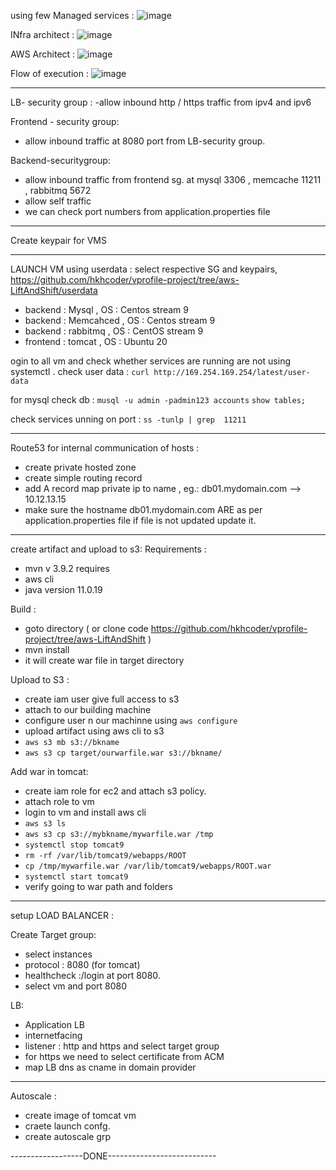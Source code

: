 using few Managed services :
![image](https://github.com/qriz1452/projects/assets/112246222/3fffd75f-df7f-42fc-82d8-585fdeeeceb6)

INfra architect :
![image](https://github.com/qriz1452/projects/assets/112246222/8c587dfd-7291-4a86-801b-5e255a04f2cd)


AWS Architect :
![image](https://github.com/qriz1452/projects/assets/112246222/ea5cf240-1c9e-4036-8cea-1b219420999c)

Flow of execution :
![image](https://github.com/qriz1452/projects/assets/112246222/0275d130-f53f-474c-a5c3-baec52e43423)


--------------------------------------


LB- security group :
-allow  inbound http / https traffic from ipv4 and ipv6

Frontend - security group:
- allow inbound traffic at 8080 port from LB-security group.

Backend-securitygroup:
- allow inbound traffic from frontend sg. at mysql 3306 , memcache 11211 , rabbitmq 5672
- allow self traffic 
- we can check port numbers from application.properties file

-----------------------------------

Create keypair for VMS 

-----------------------------------

LAUNCH VM using userdata :
select respective SG and keypairs,
https://github.com/hkhcoder/vprofile-project/tree/aws-LiftAndShift/userdata
- backend : Mysql ,  OS : Centos stream 9 
- backend : Memcahced , OS : Centos stream 9
- backend : rabbitmq , OS : CentOS stream 9
- frontend : tomcat , OS : Ubuntu 20

ogin to all vm and check whether services are running are not using systemctl .
check user data : `curl http://169.254.169.254/latest/user-data`

for mysql check db :
`musql -u admin -padmin123 accounts`
`show tables;`

check services unning on port :
`ss -tunlp | grep  11211`



--------------------------------------

Route53 for internal communication of hosts :

- create private hosted zone
- create simple routing record
- add A record map private ip to name , eg.: db01.mydomain.com --> 10.12.13.15
- make sure the hostname db01.mydomain.com ARE as per application.properties file if file is not updated update it.


------------------------------------


create artifact and upload to s3:
Requirements :
- mvn v 3.9.2 requires
- aws cli
- java version 11.0.19

Build :
- goto directory ( or clone code https://github.com/hkhcoder/vprofile-project/tree/aws-LiftAndShift )
- mvn install
- it will create war file in target directory

Upload to S3 :
- create iam user give full access to s3
- attach to our building machine
- configure user n our machinne using   `aws configure`
- upload artifact using aws cli to s3
- `aws s3 mb s3://bkname`
- `aws s3 cp target/ourwarfile.war s3://bkname/`

Add war in tomcat:
- create iam role for ec2 and attach s3 policy.
- attach role to vm
- login to vm and install aws cli
-  `aws s3 ls`
-  `aws s3 cp s3://mybkname/mywarfile.war /tmp`
-  `systemctl stop tomcat9`
-  `rm -rf /var/lib/tomcat9/webapps/ROOT`
-  `cp /tmp/mywarfile.war /var/lib/tomcat9/webapps/ROOT.war`
-  `systemctl start tomcat9`
-  verify going to war path and folders

----------------------------------------------------------

setup LOAD BALANCER :

Create Target group:
- select instances
- protocol : 8080 (for tomcat)
- healthcheck :/login at port 8080.
- select vm and port 8080

LB:
- Application LB
- internetfacing
- listener : http and https and select target group
- for https we need to select certificate from ACM
- map LB dns as cname in domain provider

-------------------------------

Autoscale :
- create image of tomcat vm
- craete launch confg.
- create autoscale grp

------------------DONE---------------------------
